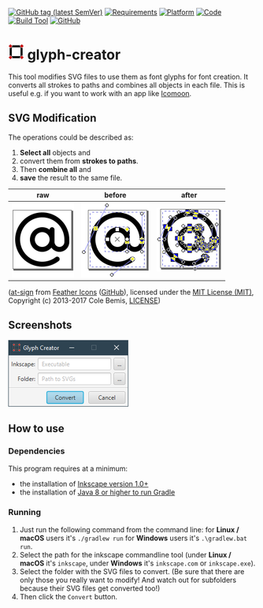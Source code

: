 [![GitHub tag (latest SemVer)](https://img.shields.io/github/v/tag/ennoxhd/glyph-creator?label=version&sort=semver)](https://github.com/ennoxhd/glyph-creator/tags)
[![Requirements](https://img.shields.io/badge/requires-Inkscape%201.0%2B-blue)](https://inkscape.org/release/inkscape-1.0/)
[![Platform](https://img.shields.io/badge/platform-win%20%7C%20lin%20%7C%20mac-lightgrey)](https://en.wikipedia.org/wiki/OpenJDK)
[![Code](https://img.shields.io/badge/code-Java%2015-orange)](https://jdk.java.net/15/)
[![Build Tool](https://img.shields.io/badge/build%20tool-Gradle%206.7.1-yellow)](https://gradle.org/releases/)
[![GitHub](https://img.shields.io/github/license/ennoxhd/glyph-creator)](https://opensource.org/licenses/MIT)

# ![](./doc/img/appicon_32x32.png) glyph-creator
This tool modifies SVG files to use them as font glyphs for font creation.
It converts all strokes to paths and combines all objects in each file.
This is useful e.g. if you want to work with an app like [Icomoon](https://icomoon.io/app/#/projects).

## SVG Modification
The operations could be described as:
1. **Select all** objects and
1. convert them from **strokes to paths**.
1. Then **combine all** and
1. **save** the result to the same file.

| raw                    | before                    | after                    |
| ---------------------- | ------------------------- | ------------------------ |
| ![](./doc/img/raw.png) | ![](./doc/img/before.png) | ![](./doc/img/after.png) |

([at-sign](https://github.com/feathericons/feather/blob/v4.28.0/icons/at-sign.svg)
from [Feather Icons](https://feathericons.com/)
([GitHub](https://github.com/feathericons/feather)),
licensed under the [MIT License (MIT)](https://opensource.org/licenses/MIT),
Copyright (c) 2013-2017 Cole Bemis,
[LICENSE](https://github.com/feathericons/feather/blob/master/LICENSE))

## Screenshots
![](./doc/img/glyph_creator_1.png)

## How to use

### Dependencies
This program requires at a minimum:
- the installation of [Inkscape version 1.0+](https://inkscape.org/release/inkscape-1.0/)
- the installation of [Java 8 or higher to run Gradle](https://docs.gradle.org/current/userguide/installation.html#sec:prerequisites)

### Running
1. Just run the following command from the command line:
for **Linux / macOS** users it's `./gradlew run` for **Windows** users it's `.\gradlew.bat run`.
2. Select the path for the inkscape commandline tool
(under **Linux / macOS** it's `inkscape`, under **Windows** it's `inkscape.com` or `inkscape.exe`).
3. Select the folder with the SVG files to convert.
(Be sure that there are only those you really want to modify! And watch out for subfolders because their SVG files get converted too!)
4. Then click the `Convert` button.
